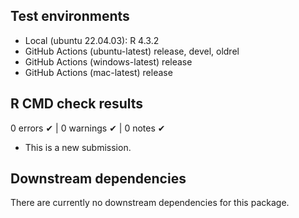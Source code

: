 ## Test environments

-   Local (ubuntu 22.04.03): R 4.3.2
-   GitHub Actions (ubuntu-latest) release, devel, oldrel
-   GitHub Actions (windows-latest) release
-   GitHub Actions (mac-latest) release

## R CMD check results

0 errors ✔ | 0 warnings ✔ | 0 notes ✔

-   This is a new submission.

## Downstream dependencies

There are currently no downstream dependencies for this package.
